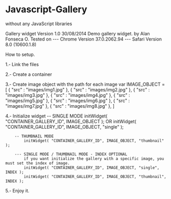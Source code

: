 Javascript-Gallery
==================
without any JavaScript libraries

Gallery widget Version 1.0
30/08/2014
Demo gallery widget.
by Alan Fonseca O.
Tested on
 	--- Chrome Version 37.0.2062.94
 	--- Safari Version 8.0 (10600.1.8)
 	
How to setup.
 
1.- Link the files
	 	<!-- <link rel="stylesheet" href="css/style.css"> -->
		<script src="js/widget.js"></script>

2.- Create a container
		<section class="container">
			<div id="CONTAINER_GALLERY_ID" class="container-gallery"></div>
		</section>

3.- Create image object with the path for each image
		 var IMAGE_OBJECT = [
				{ "src" : "images/img1.jpg" },
				{ "src" : "images/img2.jpg" },
				{ "src" : "images/img3.jpg" },
				{ "src" : "images/img4.jpg" },
				{ "src" : "images/img5.jpg" },
				{ "src" : "images/img6.jpg" },
				{ "src" : "images/img7.jpg" },
				{ "src" : "images/img8.jpg" },
		]

4.- Initialize widget
 		-- SINGLE MODE
 			initWidget( "CONTAINER_GALLERY_ID", IMAGE_OBJECT );
 			OR
 			initWidget( "CONTAINER_GALLERY_ID", IMAGE_OBJECT, "single" );

 		-- THUMBNAIL MODE
			initWidget( "CONTAINER_GALLERY_ID", IMAGE_OBJECT, "thumbnail" );

		--- SINGLE MODE / THUMBNAIL MODE - INDEX OPTIONAL
			if you want initialize the gallery with a specific image, you must set the index of image.
			initWidget( "CONTAINER_GALLERY_ID", IMAGE_OBJECT, "single", INDEX );
			initWidget( "CONTAINER_GALLERY_ID", IMAGE_OBJECT, "thumbnail", INDEX );

5.- Enjoy it.	